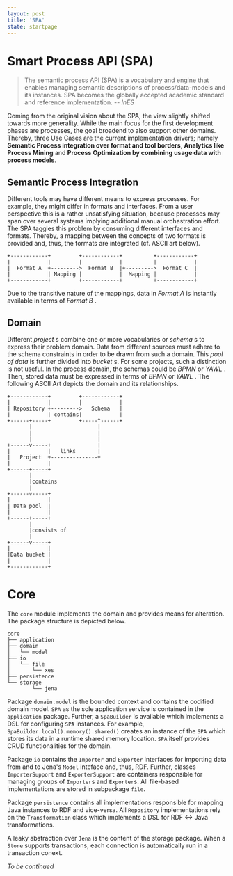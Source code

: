```yaml
---
layout: post
title: 'SPA'
state: startpage
---
```

# Smart Process API (SPA)

> The semantic process API (SPA) is a vocabulary and engine that enables 
> managing semantic descriptions of process/data-models and its instances. 
> SPA becomes the globally accepted academic standard and reference 
> implementation.
> -- <cite>InES</cite>

Coming from the original vision about the SPA, the view slightly shifted towards more generality. While the main focus for the first development phases are processes, the goal broadend to also support other domains. Thereby, three Use Cases are the current implementation drivers; namely **Semantic Process integration over format and tool borders**, **Analytics like Process Mining** and **Process Optimization by combining usage data with process models**.

## Semantic Process Integration

Different tools may have different means to express processes. For example, they might differ in formats and interfaces. From a user perspective this is a rather unsatisfying situation, because processes may span over several systems implying additional manual orchastration effort. The SPA taggles this problem by consuming different interfaces and formats. Thereby, a mapping between the concepts of two formats is provided and, thus, the formats are integrated (cf. ASCII art below).

```
+------------+         +------------+          +------------+
|            |         |            |          |            |
|  Format A  +--------->  Format B  |+--------->  Format C  |
|            | Mapping |            |  Mapping |            |
+------------+         +------------+          +------------+
```

Due to the transitive nature of the mappings, data in *Format A* is instantly available in terms of *Format B* .

## Domain

Different *project* s combine one or more vocabularies or *schema* s to express their problem domain. Data from different sources must adhere to the schema constraints in order to be drawn from such a domain. This *pool of data* is further divided into *bucket* s. For some projects, such a distinction is not useful. In the process domain, the schemas could be *BPMN* or *YAWL* . Then, stored data must be expressed in terms of *BPMN* or *YAWL* . The following ASCII Art depicts the domain and its relationships. 

```
+------------+         +------------+
|            |         |            |
| Repository +--------->   Schema   |
|            | contains|            |
+------+-----+         +-----^------+
       |                     |
       |                     |
       |                     |
+------v-----+               |
|            |   links       |
|   Project  +---------------+
|            |
+------+-----+
       |
       |contains
       |
+------v-----+
|            |
| Data pool  |
|            |
+------+-----+
       |
       |consists of
       |
+------v-----+
|            |
|Data bucket |
|            |
+------------+
```

# Core

The `core` module implements the domain and provides means for alteration. The package structure is depicted below.

```
core
├── application
├── domain
│   └── model
├── io
│   └── file
│       └── xes
├── persistence
└── storage
        └── jena
```

Package `domain.model` is the bounded context and contains the codified domain model. `SPA` as the sole application service is contained in the `application` package. Further, a `SpaBuilder` is available which implements a DSL for configuring `SPA` instances. For example, `SpaBuilder.local().memory().shared()` creates an instance of the `SPA` which stores its data in a runtime shared memory location. `SPA` itself provides CRUD functionalities for the domain.

Package `io` contains the `Importer` and `Exporter` interfaces for importing data from and to Jena's `Model` inteface and, thus, RDF. Further, classes `ImporterSupport` and `ExporterSupport` are containers responsible for managing groups of `Importer`s and `Exporter`s. All file-based implementations are stored in subpackage `file`.

Package `persistence` contains all implementations responsible for mapping Java instances to RDF and vice-versa. All `Repository` implementations rely on the `Transformation` class which implements a DSL for RDF <-> Java transformations.

A leaky abstraction over `Jena` is the content of the storage package. When a `Store` supports transactions, each connection is automatically run in a transaction conext.

*To be continued*
